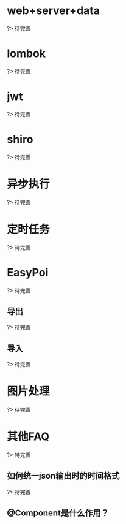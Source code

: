 # web+server+data
?> 待完善
# lombok
?> 待完善

# jwt
?> 待完善

# shiro
?> 待完善

# 异步执行
?> 待完善

# 定时任务
?> 待完善

# EasyPoi
?> 待完善

## 导出
?> 待完善

## 导入
?> 待完善

# 图片处理
?> 待完善

# 其他FAQ
?> 待完善

## 如何统一json输出时的时间格式
?> 待完善
## @Component是什么作用？





